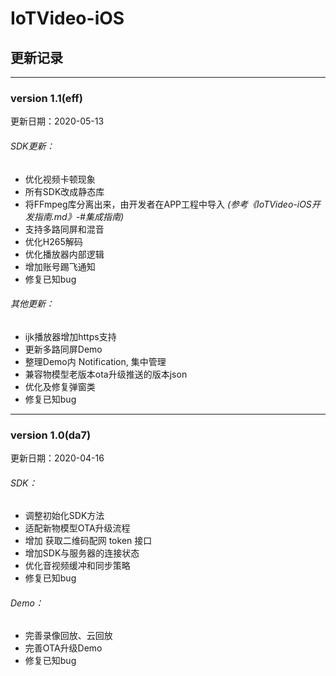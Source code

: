 # IoTVideo-iOS





## 更新记录 

---------------

### version 1.1(eff)  

更新日期：2020-05-13

###### SDK更新：

- 优化视频卡顿现象
- 所有SDK改成静态库
- 将FFmpeg库分离出来，由开发者在APP工程中导入 
    *(参考《IoTVideo-iOS开发指南.md》-#集成指南)*
- 支持多路同屏和混音
- 优化H265解码
- 优化播放器内部逻辑
- 增加账号踢飞通知
- 修复已知bug

###### 其他更新：
 
- ijk播放器增加https支持
- 更新多路同屏Demo
- 整理Demo内 Notification, 集中管理
- 兼容物模型老版本ota升级推送的版本json
- 优化及修复弹窗类
- 修复已知bug
  

---------------

###  version 1.0(da7) 

更新日期：2020-04-16

###### SDK：

- 调整初始化SDK方法
- 适配新物模型OTA升级流程
- 增加 获取二维码配网 token 接口
- 增加SDK与服务器的连接状态
- 优化音视频缓冲和同步策略
- 修复已知bug

###### Demo：

- 完善录像回放、云回放
- 完善OTA升级Demo
- 修复已知bug


